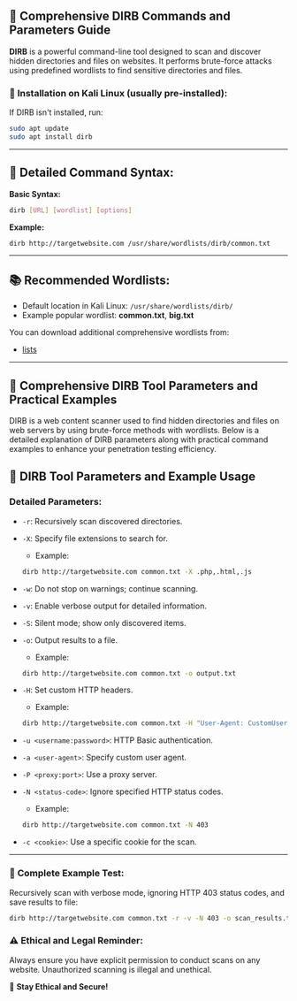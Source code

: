 ## 🚀 **Comprehensive DIRB Commands and Parameters Guide**

**DIRB** is a powerful command-line tool designed to scan and discover hidden directories and files on websites. It performs brute-force attacks using predefined wordlists to find sensitive directories and files.

### 🔧 **Installation on Kali Linux (usually pre-installed):**

If DIRB isn't installed, run:

```bash
sudo apt update
sudo apt install dirb
```

---

## 📌 **Detailed Command Syntax:**

**Basic Syntax:**
```bash
dirb [URL] [wordlist] [options]
```

**Example:**
```bash
dirb http://targetwebsite.com /usr/share/wordlists/dirb/common.txt
```

---

## 📚 **Recommended Wordlists:**
- Default location in Kali Linux: `/usr/share/wordlists/dirb/`
- Example popular wordlist: **common.txt**, **big.txt**

You can download additional comprehensive wordlists from:
- [lists](https://github.com/haydarkadioglu/cyber-tutorial/tree/main/kali-tools/dirbuster/lists)

---

## 📑 **Comprehensive DIRB Tool Parameters and Practical Examples**

DIRB is a web content scanner used to find hidden directories and files on web servers by using brute-force methods with wordlists. Below is a detailed explanation of DIRB parameters along with practical command examples to enhance your penetration testing efficiency.

## 📑 **DIRB Tool Parameters and Example Usage**

### **Detailed Parameters:**

- `-r`: Recursively scan discovered directories.
- `-X`: Specify file extensions to search for.
  - Example:
  ```bash
  dirb http://targetwebsite.com common.txt -X .php,.html,.js
  ```

- `-w`: Do not stop on warnings; continue scanning.
- `-v`: Enable verbose output for detailed information.
- `-S`: Silent mode; show only discovered items.
- `-o`: Output results to a file.
  - Example:
  ```bash
  dirb http://targetwebsite.com common.txt -o output.txt
  ```

- `-H`: Set custom HTTP headers.
  - Example:
  ```bash
  dirb http://targetwebsite.com common.txt -H "User-Agent: CustomUserAgent"
  ```

- `-u <username:password>`: HTTP Basic authentication.
- `-a <user-agent>`: Specify custom user agent.
- `-P <proxy:port>`: Use a proxy server.
- `-N <status-code>`: Ignore specified HTTP status codes.
  - Example:
  ```bash
  dirb http://targetwebsite.com common.txt -N 403
  ```

- `-c <cookie>`: Use a specific cookie for the scan.

---

### 📌 **Complete Example Test:**

Recursively scan with verbose mode, ignoring HTTP 403 status codes, and save results to file:

```bash
dirb http://targetwebsite.com common.txt -r -v -N 403 -o scan_results.txt
```



### ⚠️ **Ethical and Legal Reminder:**
Always ensure you have explicit permission to conduct scans on any website. Unauthorized scanning is illegal and unethical.

🚀 **Stay Ethical and Secure!**

